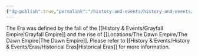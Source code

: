 ```yaml
---
{"dg-publish":true,"permalink":"/history-and-events/history-and-events/eras/5th-era/","updated":"2025-08-10T13:26:18.851+01:00"}
---
```


The Era was defined by the fall of the [[History & Events/Grayfall Empire\|Grayfall Empire]] and the rise of [[Locations/The Dawn Empire/The Dawn Empire\|The Dawn Empire]]. Please refer to [[History & Events/History & Events/Eras/Historical Eras\|Historical Eras]] for more information. 